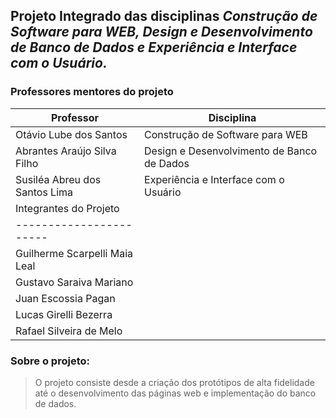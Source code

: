 ## Projeto Integrado das disciplinas ***Construção de Software para WEB, Design e Desenvolvimento de Banco de Dados e Experiência e Interface com o Usuário.***
### Professores mentores do projeto
Professor   | Disciplina
--------- | ------
Otávio Lube dos Santos | Construção de Software para WEB
Abrantes Araújo Silva Filho | Design e Desenvolvimento de Banco de Dados
Susiléa Abreu dos Santos Lima  | Experiência e Interface com o Usuário
Integrantes do Projeto |
-----------------------|
Guilherme Scarpelli Maia Leal |
Gustavo Saraiva Mariano |
Juan Escossia Pagan |
Lucas Girelli Bezerra |
Rafael Silveira de Melo |
### Sobre o projeto:
> O projeto consiste desde a criação dos protótipos de alta fidelidade até o desenvolvimento das páginas web e implementação do banco de dados.
